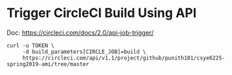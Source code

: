 # Trigger CircleCI Build Using API

Doc: https://circleci.com/docs/2.0/api-job-trigger/

```
curl -u TOKEN \
     -d build_parameters[CIRCLE_JOB]=build \
     https://circleci.com/api/v1.1/project/github/punith101/csye6225-spring2019-ami/tree/master
```
